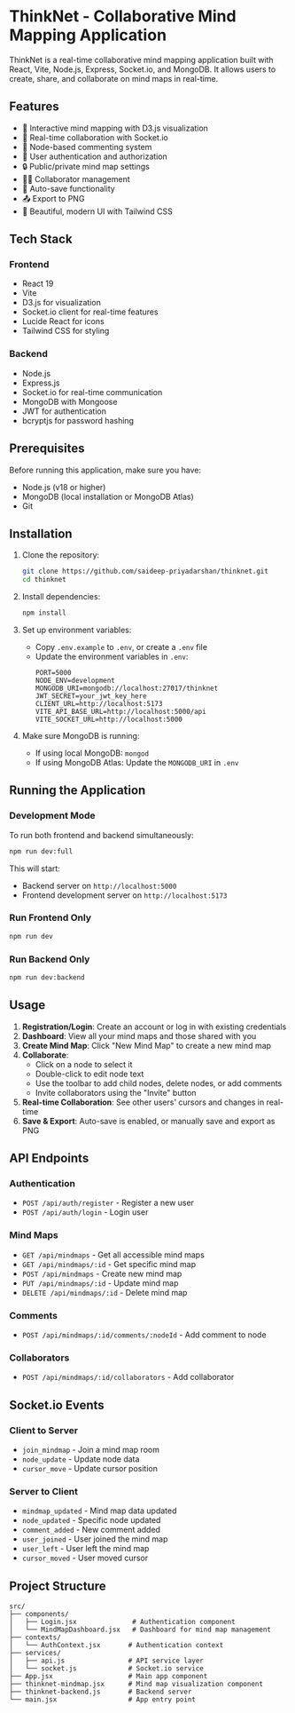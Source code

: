# ThinkNet - Collaborative Mind Mapping Application

ThinkNet is a real-time collaborative mind mapping application built with React, Vite, Node.js, Express, Socket.io, and MongoDB. It allows users to create, share, and collaborate on mind maps in real-time.

## Features

- 🧠 Interactive mind mapping with D3.js visualization
- 👥 Real-time collaboration with Socket.io
- 💬 Node-based commenting system
- 🔐 User authentication and authorization
- 🔒 Public/private mind map settings
- 👨‍💼 Collaborator management
- 💾 Auto-save functionality
- 📤 Export to PNG
- 🎨 Beautiful, modern UI with Tailwind CSS

## Tech Stack

### Frontend

- React 19
- Vite
- D3.js for visualization
- Socket.io client for real-time features
- Lucide React for icons
- Tailwind CSS for styling

### Backend

- Node.js
- Express.js
- Socket.io for real-time communication
- MongoDB with Mongoose
- JWT for authentication
- bcryptjs for password hashing

## Prerequisites

Before running this application, make sure you have:

- Node.js (v18 or higher)
- MongoDB (local installation or MongoDB Atlas)
- Git

## Installation

1. Clone the repository:

   ```bash
   git clone https://github.com/saideep-priyadarshan/thinknet.git
   cd thinknet
   ```

2. Install dependencies:

   ```bash
   npm install
   ```

3. Set up environment variables:

   - Copy `.env.example` to `.env`, or create a `.env` file
   - Update the environment variables in `.env`:
     ```env
     PORT=5000
     NODE_ENV=development
     MONGODB_URI=mongodb://localhost:27017/thinknet
     JWT_SECRET=your_jwt_key_here
     CLIENT_URL=http://localhost:5173
     VITE_API_BASE_URL=http://localhost:5000/api
     VITE_SOCKET_URL=http://localhost:5000
     ```

4. Make sure MongoDB is running:
   - If using local MongoDB: `mongod`
   - If using MongoDB Atlas: Update the `MONGODB_URI` in `.env`

## Running the Application

### Development Mode

To run both frontend and backend simultaneously:

```bash
npm run dev:full
```

This will start:

- Backend server on `http://localhost:5000`
- Frontend development server on `http://localhost:5173`

### Run Frontend Only

```bash
npm run dev
```

### Run Backend Only

```bash
npm run dev:backend
```

## Usage

1. **Registration/Login**: Create an account or log in with existing credentials
2. **Dashboard**: View all your mind maps and those shared with you
3. **Create Mind Map**: Click "New Mind Map" to create a new mind map
4. **Collaborate**:
   - Click on a node to select it
   - Double-click to edit node text
   - Use the toolbar to add child nodes, delete nodes, or add comments
   - Invite collaborators using the "Invite" button
5. **Real-time Collaboration**: See other users' cursors and changes in real-time
6. **Save & Export**: Auto-save is enabled, or manually save and export as PNG

## API Endpoints

### Authentication

- `POST /api/auth/register` - Register a new user
- `POST /api/auth/login` - Login user

### Mind Maps

- `GET /api/mindmaps` - Get all accessible mind maps
- `GET /api/mindmaps/:id` - Get specific mind map
- `POST /api/mindmaps` - Create new mind map
- `PUT /api/mindmaps/:id` - Update mind map
- `DELETE /api/mindmaps/:id` - Delete mind map

### Comments

- `POST /api/mindmaps/:id/comments/:nodeId` - Add comment to node

### Collaborators

- `POST /api/mindmaps/:id/collaborators` - Add collaborator

## Socket.io Events

### Client to Server

- `join_mindmap` - Join a mind map room
- `node_update` - Update node data
- `cursor_move` - Update cursor position

### Server to Client

- `mindmap_updated` - Mind map data updated
- `node_updated` - Specific node updated
- `comment_added` - New comment added
- `user_joined` - User joined the mind map
- `user_left` - User left the mind map
- `cursor_moved` - User moved cursor

## Project Structure

```
src/
├── components/
│   ├── Login.jsx              # Authentication component
│   └── MindMapDashboard.jsx   # Dashboard for mind map management
├── contexts/
│   └── AuthContext.jsx       # Authentication context
├── services/
│   ├── api.js                # API service layer
│   └── socket.js             # Socket.io service
├── App.jsx                   # Main app component
├── thinknet-mindmap.jsx      # Mind map visualization component
├── thinknet-backend.js       # Backend server
└── main.jsx                  # App entry point
```

